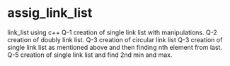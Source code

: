 assig_link_list
===============

link_list using c++
Q-1 creation of single link list with manipulations.
Q-2 creation of doubly link list.
Q-3 creation of circular link list
Q-3 creation of single link list as mentioned above and then finding nth element from last.
Q-5 creation of single link list and find 2nd min and max.

